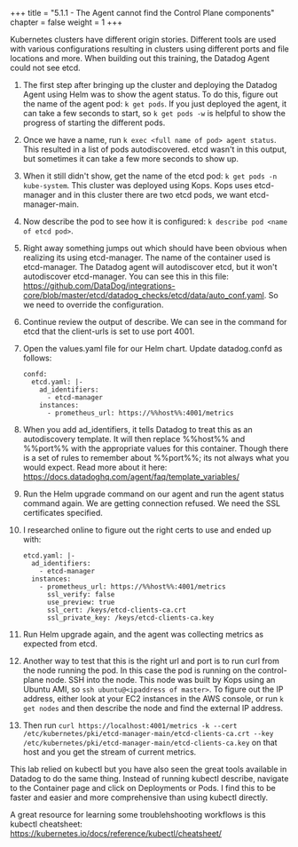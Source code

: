 +++
title = "5.1.1 - The Agent cannot find the Control Plane components"
chapter = false
weight = 1
+++


Kubernetes clusters have different origin stories. Different tools are used with various configurations resulting in clusters using different ports and file locations and more. When building out this training, the Datadog Agent could not see etcd. 

1.  The first step after bringing up the cluster and deploying the Datadog Agent using Helm was to show the agent status. To do this, figure out the name of the agent pod: `k get pods`. If you just deployed the agent, it can take a few seconds to start, so `k get pods -w` is helpful to show the progress of starting the different pods. 
2.  Once we have a name, run `k exec <full name of pod> agent status`. This resulted in a list of pods autodiscovered. etcd wasn't in this output, but sometimes it can take a few more seconds to show up. 
3.  When it still didn't show, get the name of the etcd pod: `k get pods -n kube-system`. This cluster was deployed using Kops. Kops uses etcd-manager and in this cluster there are two etcd pods, we want etcd-manager-main.
4.  Now describe the pod to see how it is configured: `k describe pod <name of etcd pod>`. 
5.  Right away something jumps out which should have been obvious when realizing its using etcd-manager. The name of the container used is etcd-manager. The Datadog agent will autodiscover etcd, but it won't autodiscover etcd-manager. You can see this in this file: https://github.com/DataDog/integrations-core/blob/master/etcd/datadog_checks/etcd/data/auto_conf.yaml. So we need to override the configuration.
6.  Continue review the output of describe. We can see in the command for etcd that the client-urls is set to use port 4001.
7.  Open  the values.yaml file  for our Helm chart. Update datadog.confd as follows:

        confd: 
          etcd.yaml: |-
            ad_identifiers:
              - etcd-manager
            instances:
              - prometheus_url: https://%%host%%:4001/metrics

8.  When you add ad_identifiers, it tells Datadog to treat this as an autodiscovery template. It will then replace %%host%% and %%port%% with the appropriate values for this container. Though there is a set of rules to remember about %%port%%; its not always what you would expect. Read more about it here: https://docs.datadoghq.com/agent/faq/template_variables/
9.  Run the Helm upgrade command on our agent and run the agent status command again. We are getting connection refused. We need the SSL certificates specified. 
10. I researched online to figure out the right certs to use and ended up with:
        
        etcd.yaml: |-
          ad_identifiers:
            - etcd-manager
          instances:
            - prometheus_url: https://%%host%%:4001/metrics
              ssl_verify: false
              use_preview: true
              ssl_cert: /keys/etcd-clients-ca.crt
              ssl_private_key: /keys/etcd-clients-ca.key

11. Run Helm upgrade again, and the agent was collecting metrics as expected from etcd. 
12. Another way to test that this is the right url and port is to run curl from the node running the pod. In this case the pod is running on the control-plane node. SSH into the node. This node was built by Kops using an Ubuntu AMI, so `ssh ubuntu@<ipaddress of master>`. To figure out the IP address, either look at your EC2 instances in the AWS console, or run `k get nodes` and then describe the node and find the external IP address. 
13. Then run `curl https://localhost:4001/metrics -k --cert /etc/kubernetes/pki/etcd-manager-main/etcd-clients-ca.crt --key /etc/kubernetes/pki/etcd-manager-main/etcd-clients-ca.key` on that host and you get the stream of current metrics.

This lab relied on kubectl but you have also seen the great tools available in Datadog to do the same thing. Instead of running kubectl describe, navigate to the Container page and click on Deployments or Pods. I find this to be faster and easier and more comprehensive than using kubectl directly.

A great resource for learning some troublehshooting workflows is this kubectl cheatsheet: https://kubernetes.io/docs/reference/kubectl/cheatsheet/